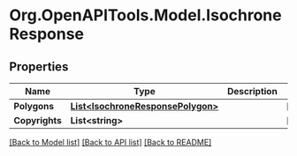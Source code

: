 # Org.OpenAPITools.Model.IsochroneResponse
## Properties

Name | Type | Description | Notes
------------ | ------------- | ------------- | -------------
**Polygons** | [**List&lt;IsochroneResponsePolygon&gt;**](IsochroneResponsePolygon.md) |  | [optional] 
**Copyrights** | **List&lt;string&gt;** |  | [optional] 

[[Back to Model list]](../README.md#documentation-for-models) [[Back to API list]](../README.md#documentation-for-api-endpoints) [[Back to README]](../README.md)

